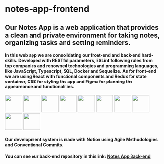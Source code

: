 # notes-app-frontend
## Our Notes App is a web application that provides a clean and private environment for taking notes, organizing tasks and setting reminders.

#### In this web app we are consolidating our front-end and back-end hard-skills. Developed with RESTful parameters, ESLint following rules from top companies and renowned technologies and programming languages, like JavaScript, Typescript, SQL, Docker and Sequelize. As for front-end we are using React with functional components and Redux for state container, CSS for styling the app and Figma for planning the appeareance and functionalities.
<img src='https://cdn.jsdelivr.net/gh/devicons/devicon/icons/javascript/javascript-original.svg' width='55'/> <img src='https://cdn.jsdelivr.net/gh/devicons/devicon/icons/typescript/typescript-original.svg' width='55'/> <img src='https://cdn.jsdelivr.net/gh/devicons/devicon/icons/mysql/mysql-original.svg' width='55'/> <img src='hhttps://cdn.jsdelivr.net/gh/devicons/devicon/icons/eslint/eslint-original.svg' width='55'/> <img src='https://cdn.jsdelivr.net/gh/devicons/devicon/icons/docker/docker-original.svg' width='55'/> <img src='https://cdn.jsdelivr.net/gh/devicons/devicon/icons/sequelize/sequelize-plain.svg' width='55'/> <img src='https://cdn.jsdelivr.net/gh/devicons/devicon/icons/react/react-original.svg' width='55'/> <img src='https://cdn.jsdelivr.net/gh/devicons/devicon/icons/redux/redux-original.svg' width='55'/> <img src='https://cdn.jsdelivr.net/gh/devicons/devicon/icons/css3/css3-original.svg' width='55'/> <img src='https://cdn.jsdelivr.net/gh/devicons/devicon/icons/figma/figma-original.svg' width='55'/>

#### Our development system is made with Notion using Agile Methodologies and Conventional Commits.

#### You can see our back-end repository in this link: [Notes App Back-end](https://github.com/lorismilloni/notes-app-backend)
